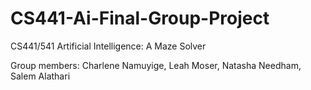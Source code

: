 # CS441-Ai-Final-Group-Project
CS441/541 Artificial Intelligence: A Maze Solver

Group members: Charlene Namuyige, Leah Moser, Natasha Needham, Salem Alathari 


